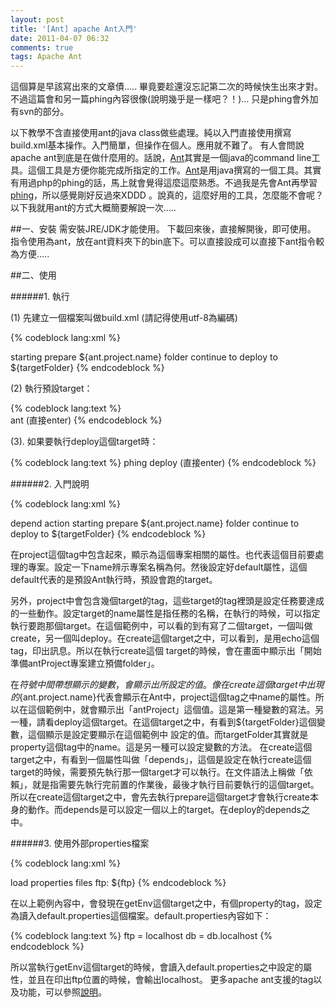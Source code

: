```yaml
---
layout: post
title: '[Ant] apache Ant入門'
date: 2011-04-07 06:32
comments: true
tags: Apache Ant
---
```


這個算是早該寫出來的文章債….. 畢竟要趁還沒忘記第二次的時候快生出來才對。不過這篇會和另一篇phing內容很像(說明幾乎是一樣吧？！)… 只是phing會外加有svn的部分。
<!--more-->

以下教學不含直接使用ant的java class做些處理。純以入門直接使用撰寫build.xml基本操作。入門簡單，但操作在個人。應用就不難了。
有人會問說apache ant到底是在做什麼用的。話說，[Ant](http://ant.apache.org/)其實是一個java的command line工具。這個工具是方便你能完成所指定的工作。[Ant](http://ant.apache.org/)是用java撰寫的一個工具。其實有用過php的phing的話，馬上就會覺得這麼這麼熟悉。不過我是先會Ant再學習[phing](http://www.phing.info/trac/)，所以感覺剛好反過來XDDD 。說真的，這麼好用的工具，怎麼能不會呢？以下我就用ant的方式大概簡要解說一次…..

##一、安裝
需安裝JRE/JDK才能使用。
下載回來後，直接解開後，即可使用。
指令使用為ant，放在ant資料夾下的bin底下。可以直接設成可以直接下ant指令較為方便…..

##二、使用

######1. 執行

(1) 先建立一個檔案叫做build.xml (請記得使用utf-8為編碼)

{% codeblock lang:xml %}
<?xml version="1.0" encoding="UTF-8"?>
<project name="antProject" default="create">
    <property name="targetFolder" value="project" />
    <target name="create">
        <echo>starting prepare ${ant.project.name} folder</echo>
    </target>
    <target name="deploy">
        <echo>continue to deploy to ${targetFolder}</echo>
    </target>
</project>
{% endcodeblock %}

(2) 執行預設target：

{% codeblock lang:text %}	
ant (直接enter)
{% endcodeblock %}

(3). 如果要執行deploy這個target時：

{% codeblock lang:text %}
phing deploy (直接enter)
{% endcodeblock %}


######2. 入門說明

{% codeblock lang:xml %}
<?xml version="1.0" encoding="UTF-8"?>
<project name="antProject" default="create">
    <property name="targetFolder" value="project" />
    <target name="prepare">
        <echo>depend action</echo>
    </target>
    <target name="create" depends="prepare">
        <echo>starting prepare ${ant.project.name} folder</echo>
    </target>
    <target name="deploy" depends="create, prepare">
        <echo>continue to deploy to ${targetFolder}</echo>
    </target>
</project>
{% endcodeblock %}

在project這個tag中包含起來，顯示為這個專案相關的屬性。也代表這個目前要處理的專案。設定一下name辨示專案名稱為何。然後設定好default屬性，這個default代表的是預設Ant執行時，預設會跑的target。

另外，project中會包含幾個target的tag，這些target的tag裡頭是設定任務要達成的一些動作。設定target的name屬性是指任務的名稱，在執行的時候，可以指定執行要跑那個target。在這個範例中，可以看的到有寫了二個target，一個叫做create，另一個叫deploy。在create這個target之中，可以看到，是用echo這個tag，印出訊息。所以在執行create這個 target的時候，會在畫面中顯示出「開始準備antProject專案建立預備folder」。

在${}符號中間帶想顯示的變數，會顯示出所設定的值。像在create這個target中出現的${ant.project.name}代表會顯示在Ant中，project這個tag之中name的屬性。所以在這個範例中，就會顯示出「antProject」這個值。這是第一種變數的寫法。另一種，請看deploy這個target。在這個target之中，有看到${targetFolder}這個變數，這個顯示是設定要顯示在這個範例中 設定的值。而targetFolder其實就是property這個tag中的name。這是另一種可以設定變數的方法。
在create這個target之中，有看到一個屬性叫做「depends」，這個是設定在執行create這個target的時候，需要預先執行那一個target才可以執行。在文件語法上稱做「依賴」，就是指需要先執行完前置的作業後，最後才執行目前要執行的這個target。所以在create這個target之中，會先去執行prepare這個target才會執行create本身的動作。而depends是可以設定一個以上的target。在deploy的depends之中。

######3. 使用外部properties檔案

{% codeblock lang:xml %}
<?xml version="1.0" encoding="UTF-8"?>
<project name="phingProject" default="getEnv">
    <target name="getEnv">
        <echo>load properties files</echo>
        <property file="default.properties" />
        <echo>ftp: ${ftp}</echo>
    </target>
</project>
{% endcodeblock %}

在以上範例內容中，會發現在getEnv這個target之中，有個property的tag，設定為讀入default.properties這個檔案。default.properties內容如下：

{% codeblock lang:text %}
ftp = localhost
db = db.localhost
{% endcodeblock %}

所以當執行getEnv這個target的時候，會讀入default.properties之中設定的屬性，並且在印出ftp位置的時候，會輸出localhost。
更多apache ant支援的tag以及功能，可以參照[說明](http://ant.apache.org/manual/index.html)。